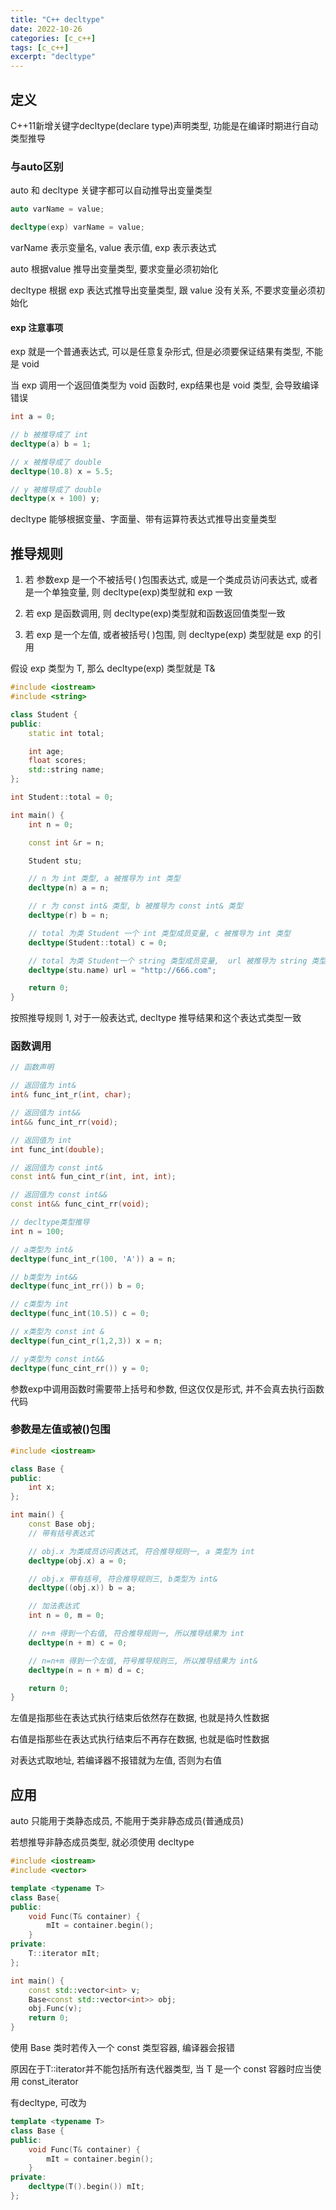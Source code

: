 ```yaml
---
title: "C++ decltype"
date: 2022-10-26
categories: [c_c++]
tags: [c_c++]
excerpt: "decltype"
---
```


## 定义

C++11新增关键字decltype(declare type)声明类型, 功能是在编译时期进行自动类型推导

### 与auto区别

auto 和 decltype 关键字都可以自动推导出变量类型

```c++
auto varName = value;

decltype(exp) varName = value;
```

varName 表示变量名, value 表示值, exp 表示表达式

auto 根据value 推导出变量类型, 要求变量必须初始化

decltype 根据 exp 表达式推导出变量类型, 跟 value 没有关系, 不要求变量必须初始化

#### exp 注意事项

exp 就是一个普通表达式, 可以是任意复杂形式, 但是必须要保证结果有类型, 不能是 void

当 exp 调用一个返回值类型为 void 函数时, exp结果也是 void 类型, 会导致编译错误

```c++
int a = 0;

// b 被推导成了 int
decltype(a) b = 1;

// x 被推导成了 double
decltype(10.8) x = 5.5;

// y 被推导成了 double
decltype(x + 100) y;
```

decltype 能够根据变量、字面量、带有运算符表达式推导出变量类型

## 推导规则

1. 若 参数exp 是一个不被括号( )包围表达式, 或是一个类成员访问表达式, 或者是一个单独变量, 则 decltype(exp)类型就和 exp 一致

2. 若 exp 是函数调用, 则 decltype(exp)类型就和函数返回值类型一致

3. 若 exp 是一个左值, 或者被括号( )包围, 则 decltype(exp) 类型就是 exp 的引用

假设 exp 类型为 T, 那么 decltype(exp) 类型就是 T&

```c++
#include <iostream>
#include <string>

class Student {
public:
    static int total;

    int age;
    float scores;
    std::string name;
};

int Student::total = 0;

int main() {
    int n = 0;

    const int &r = n;

    Student stu;

    // n 为 int 类型, a 被推导为 int 类型
    decltype(n) a = n;

    // r 为 const int& 类型, b 被推导为 const int& 类型
    decltype(r) b = n;

    // total 为类 Student 一个 int 类型成员变量, c 被推导为 int 类型
    decltype(Student::total) c = 0;

    // total 为类 Student一个 string 类型成员变量,  url 被推导为 string 类型
    decltype(stu.name) url = "http://666.com";

    return 0;
}
```

按照推导规则 1, 对于一般表达式, decltype 推导结果和这个表达式类型一致

### 函数调用

```c++
// 函数声明

// 返回值为 int&
int& func_int_r(int, char);

// 返回值为 int&&
int&& func_int_rr(void);

// 返回值为 int
int func_int(double);

// 返回值为 const int&
const int& fun_cint_r(int, int, int);

// 返回值为 const int&&
const int&& func_cint_rr(void);

// decltype类型推导
int n = 100;

// a类型为 int&
decltype(func_int_r(100, 'A')) a = n;

// b类型为 int&&
decltype(func_int_rr()) b = 0;

// c类型为 int
decltype(func_int(10.5)) c = 0;

// x类型为 const int &
decltype(fun_cint_r(1,2,3)) x = n;

// y类型为 const int&&
decltype(func_cint_rr()) y = 0;
```

参数exp中调用函数时需要带上括号和参数, 但这仅仅是形式, 并不会真去执行函数代码

### 参数是左值或被()包围

```c++
#include <iostream>

class Base {
public:
    int x;
};

int main() {
    const Base obj;
    // 带有括号表达式

    // obj.x 为类成员访问表达式, 符合推导规则一, a 类型为 int
    decltype(obj.x) a = 0;

    // obj.x 带有括号, 符合推导规则三, b类型为 int&
    decltype((obj.x)) b = a;

    // 加法表达式
    int n = 0, m = 0;

    // n+m 得到一个右值, 符合推导规则一, 所以推导结果为 int
    decltype(n + m) c = 0;

    // n=n+m 得到一个左值, 符号推导规则三, 所以推导结果为 int&
    decltype(n = n + m) d = c;

    return 0;
}
```

左值是指那些在表达式执行结束后依然存在数据, 也就是持久性数据

右值是指那些在表达式执行结束后不再存在数据, 也就是临时性数据

对表达式取地址, 若编译器不报错就为左值, 否则为右值

## 应用

auto 只能用于类静态成员, 不能用于类非静态成员(普通成员)

若想推导非静态成员类型, 就必须使用 decltype

```c++
#include <iostream>
#include <vector>

template <typename T>
class Base{
public:
    void Func(T& container) {
        mIt = container.begin();
    }
private:
    T::iterator mIt;
};

int main() {
    const std::vector<int> v;
    Base<const std::vector<int>> obj;
    obj.Func(v);
    return 0;
}
```

使用 Base 类时若传入一个 const 类型容器, 编译器会报错

原因在于T::iterator并不能包括所有迭代器类型, 当 T 是一个 const 容器时应当使用 const_iterator

有decltype, 可改为

```c++
template <typename T>
class Base {
public:
    void Func(T& container) {
        mIt = container.begin();
    }
private:
    decltype(T().begin()) mIt;
};
```
